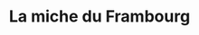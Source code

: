 ---
title: "La miche du Frambourg"
url: /la-cluse-et-mijoux/la-miche-du-frambourg/
shop: boulangerie
---